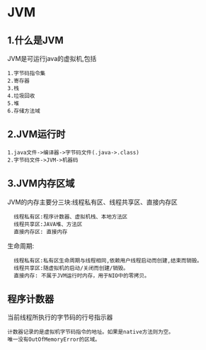 # JVM

1.什么是JVM
--------
JVM是可运行java的虚拟机,包括

    1.字节码指令集
    2.寄存器
    3.栈
    4.垃圾回收
    5.堆
    6.存储方法域

2.JVM运行时
--------

    1.java文件->编译器->字节码文件(.java->.class)
    2.字节码文件->JVM->机器码


3.JVM内存区域
---------
JVM的内存主要分三块:线程私有区、线程共享区、直接内存区

      线程私有区:程序计数器、虚拟机栈、本地方法区
      线程共享区:JAVA堆、方法区
      直接内存区: 直接内存    

生命周期:

      线程私有区:私有区生命周期与线程相同,依赖用户线程启动而创建,结束而销毁。
      线程共享区:随虚拟机的启动/关闭而创建/销毁。 
      直接内存: 不属于JVM运行时内存，用于NIO中的零拷贝。    

程序计数器
-----
当前线程所执行的字节码的行号指示器

    计数器记录的是虚拟机字节码指令的地址。如果是native方法则为空。
    唯一没有OutOfMemoryError的区域。
